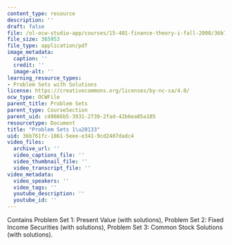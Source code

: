 ```yaml
---
content_type: resource
description: ''
draft: false
file: /ol-ocw-studio-app/courses/15-401-finance-theory-i-fall-2008/36b761fc18615eeee3419cd2407dadc4_MIT15_401F08_Problem_Sets.pdf
file_size: 365953
file_type: application/pdf
image_metadata:
  caption: ''
  credit: ''
  image-alt: ''
learning_resource_types:
- Problem Sets with Solutions
license: https://creativecommons.org/licenses/by-nc-sa/4.0/
ocw_type: OCWFile
parent_title: Problem Sets
parent_type: CourseSection
parent_uid: c49086b5-3931-2739-2fad-42b6ea85a105
resourcetype: Document
title: "Problem Sets 1\u20133"
uid: 36b761fc-1861-5eee-e341-9cd2407dadc4
video_files:
  archive_url: ''
  video_captions_file: ''
  video_thumbnail_file: ''
  video_transcript_file: ''
video_metadata:
  video_speakers: ''
  video_tags: ''
  youtube_description: ''
  youtube_id: ''
---
```

Contains Problem Set 1: Present Value (with solutions), Problem Set 2: Fixed Income Securities (with solutions), Problem Set 3: Common Stock Solutions (with solutions).